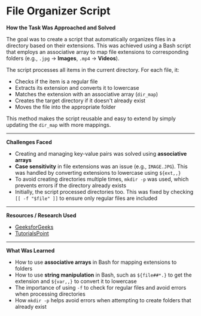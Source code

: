 # File Organizer Script

**__How the Task Was Approached and Solved__**

The goal was to create a script that automatically organizes files in a directory based on their extensions. This was achieved using a Bash script that employs an associative array to map file extensions to corresponding folders (e.g., `.jpg` → **Images**, `.mp4` → **Videos**).

The script processes all items in the current directory. For each file, it:

- Checks if the item is a regular file  
- Extracts its extension and converts it to lowercase  
- Matches the extension with an associative array (`dir_map`)  
- Creates the target directory if it doesn't already exist  
- Moves the file into the appropriate folder

This method makes the script reusable and easy to extend by simply updating the `dir_map` with more mappings.

---

**__Challenges Faced__**

- Creating and managing key-value pairs was solved using **associative arrays**  
- **Case sensitivity** in file extensions was an issue (e.g., `IMAGE.JPG`). This was handled by converting extensions to lowercase using `${ext,,}`  
- To avoid creating directories multiple times, `mkdir -p` was used, which prevents errors if the directory already exists  
- Initially, the script processed directories too. This was fixed by checking `[[ -f "$file" ]]` to ensure only regular files are included

---

**__Resources / Research Used__**

- [GeeksforGeeks](https://www.geeksforgeeks.org/)  
- [TutorialsPoint](https://www.tutorialspoint.com/)

---

**__What Was Learned__**

- How to use **associative arrays** in Bash for mapping extensions to folders  
- How to use **string manipulation** in Bash, such as `${file##*.}` to get the extension and `${var,,}` to convert it to lowercase  
- The importance of using `-f` to check for regular files and avoid errors when processing directories  
- How `mkdir -p` helps avoid errors when attempting to create folders that already exist
